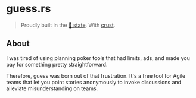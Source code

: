 # guess.rs

> Proudly built in the [🍕 state](https://portal.ct.gov/). With [crust](https://github.com/bytebury/crust).

## About
I was tired of using planning poker tools that had limits,
ads, and made you pay for something pretty straightforward.

Therefore, guess was born out of that frustration. It's a
free tool for Agile teams that let you point stories anonymously
to invoke discussions and alleviate misunderstanding on teams.


